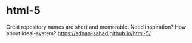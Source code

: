 # html-5
Great repository names are short and memorable. Need inspiration? How about ideal-system?
 https://adnan-sahad.github.io/html-5/

